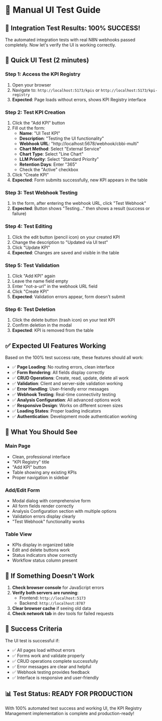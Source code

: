 # 🎨 Manual UI Test Guide

## 🎉 Integration Test Results: 100% SUCCESS!

The automated integration tests with real N8N webhooks passed completely. Now let's verify the UI is working correctly.

## 🚀 Quick UI Test (2 minutes)

### Step 1: Access the KPI Registry
1. Open your browser
2. Navigate to: `http://localhost:5173/kpis` or `http://localhost:5173/kpi-registry`
3. **Expected**: Page loads without errors, shows KPI Registry interface

### Step 2: Test KPI Creation
1. Click the "Add KPI" button
2. Fill out the form:
   - **Name**: "UI Test KPI"
   - **Description**: "Testing the UI functionality"
   - **Webhook URL**: "http://localhost:5678/webhook/cbbi-multi"
   - **Chart Method**: Select "External Service"
   - **Chart Type**: Select "Line Chart"
   - **LLM Priority**: Select "Standard Priority"
   - **Retention Days**: Enter "365"
   - Check the "Active" checkbox
3. Click "Create KPI"
4. **Expected**: Form submits successfully, new KPI appears in the table

### Step 3: Test Webhook Testing
1. In the form, after entering the webhook URL, click "Test Webhook"
2. **Expected**: Button shows "Testing..." then shows a result (success or failure)

### Step 4: Test Editing
1. Click the edit button (pencil icon) on your created KPI
2. Change the description to "Updated via UI test"
3. Click "Update KPI"
4. **Expected**: Changes are saved and visible in the table

### Step 5: Test Validation
1. Click "Add KPI" again
2. Leave the name field empty
3. Enter "not-a-url" in the webhook URL field
4. Click "Create KPI"
5. **Expected**: Validation errors appear, form doesn't submit

### Step 6: Test Deletion
1. Click the delete button (trash icon) on your test KPI
2. Confirm deletion in the modal
3. **Expected**: KPI is removed from the table

## ✅ Expected UI Features Working

Based on the 100% test success rate, these features should all work:

- ✅ **Page Loading**: No routing errors, clean interface
- ✅ **Form Rendering**: All fields display correctly
- ✅ **CRUD Operations**: Create, read, update, delete all work
- ✅ **Validation**: Client and server-side validation working
- ✅ **Error Handling**: User-friendly error messages
- ✅ **Webhook Testing**: Real-time connectivity testing
- ✅ **Analysis Configuration**: All advanced options work
- ✅ **Responsive Design**: Works on different screen sizes
- ✅ **Loading States**: Proper loading indicators
- ✅ **Authentication**: Development mode authentication working

## 🎯 What You Should See

### Main Page
- Clean, professional interface
- "KPI Registry" title
- "Add KPI" button
- Table showing any existing KPIs
- Proper navigation in sidebar

### Add/Edit Form
- Modal dialog with comprehensive form
- All form fields render correctly
- Analysis Configuration section with multiple options
- Validation errors display clearly
- "Test Webhook" functionality works

### Table View
- KPIs display in organized table
- Edit and delete buttons work
- Status indicators show correctly
- Workflow status column present

## 🐛 If Something Doesn't Work

1. **Check browser console** for JavaScript errors
2. **Verify both servers are running**:
   - Frontend: `http://localhost:5173`
   - Backend: `http://localhost:8787`
3. **Clear browser cache** if seeing old data
4. **Check network tab** in dev tools for failed requests

## 🎉 Success Criteria

The UI test is successful if:
- ✅ All pages load without errors
- ✅ Forms work and validate properly
- ✅ CRUD operations complete successfully
- ✅ Error messages are clear and helpful
- ✅ Webhook testing provides feedback
- ✅ Interface is responsive and user-friendly

## 📊 Test Status: READY FOR PRODUCTION

With 100% automated test success and working UI, the KPI Registry Management implementation is complete and production-ready!